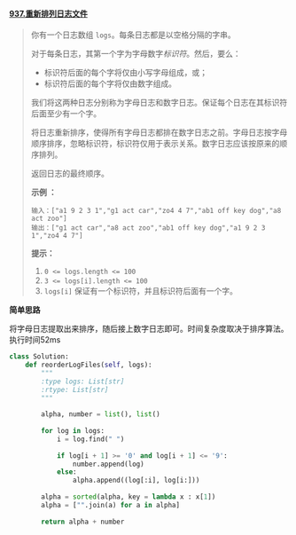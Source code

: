 #### [937.重新排列日志文件](https://leetcode-cn.com/problems/reorder-log-files/)

> 你有一个日志数组 `logs`。每条日志都是以空格分隔的字串。
>
> 对于每条日志，其第一个字为字母数字*标识符*。然后，要么：
>
> - 标识符后面的每个字将仅由小写字母组成，或；
> - 标识符后面的每个字将仅由数字组成。
>
> 我们将这两种日志分别称为字母日志和数字日志。保证每个日志在其标识符后面至少有一个字。
>
> 将日志重新排序，使得所有字母日志都排在数字日志之前。字母日志按字母顺序排序，忽略标识符，标识符仅用于表示关系。数字日志应该按原来的顺序排列。
>
> 返回日志的最终顺序。
>
>  
>
> **示例 ：**
>
> ```
> 输入：["a1 9 2 3 1","g1 act car","zo4 4 7","ab1 off key dog","a8 act zoo"]
> 输出：["g1 act car","a8 act zoo","ab1 off key dog","a1 9 2 3 1","zo4 4 7"]
> ```
>
>  
>
> **提示：**
>
> 1. `0 <= logs.length <= 100`
> 2. `3 <= logs[i].length <= 100`
> 3. `logs[i]` 保证有一个标识符，并且标识符后面有一个字。

**简单思路**

将字母日志提取出来排序，随后接上数字日志即可。时间复杂度取决于排序算法。执行时间52ms

```python
class Solution:
    def reorderLogFiles(self, logs):
        """
        :type logs: List[str]
        :rtype: List[str]
        """
        
        alpha, number = list(), list()
        
        for log in logs:
            i = log.find(" ")
            
            if log[i + 1] >= '0' and log[i + 1] <= '9':
                number.append(log)
            else:
                alpha.append((log[:i], log[i:]))
        
        alpha = sorted(alpha, key = lambda x : x[1])
        alpha = ["".join(a) for a in alpha]
        
        return alpha + number
```

